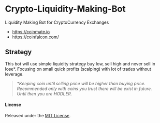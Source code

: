 # Crypto-Liquidity-Making-Bot
Liquidity Making Bot for CryptoCurrency Exchanges
- https://coinmate.io
- https://coinfalcon.com/

## Strategy
This bot will use simple liquidity strategy buy low, sell high and never sell in lose*. Focusing on small quick profits (scalping) with lot of trades without leverage.

>**Keeping coin until selling price will be higher than buying price. Recommended only with coins you trust there will be exist in future. Until then you are HODLER.*

#### License
Released under the [MIT License](LICENSE).